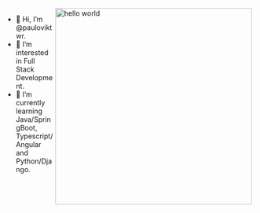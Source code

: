 <img align= "right" src="https://github.com/pauloviktwr/pauloviktwr/assets/127359543/d23d2603-38a9-43f4-9c99-5485c5ebe256" width="400px" alt="hello world">


- 👋 Hi, I’m @pauloviktwr.
- 👀 I’m interested in Full Stack Development.
- 🌱 I’m currently learning Java/SpringBoot, Typescript/Angular and Python/Django.

<!---
pauloviktwr/pauloviktwr is a ✨ special ✨ repository because its `README.md` (this file) appears on your GitHub profile.
You can click the Preview link to take a look at your changes.
--->

